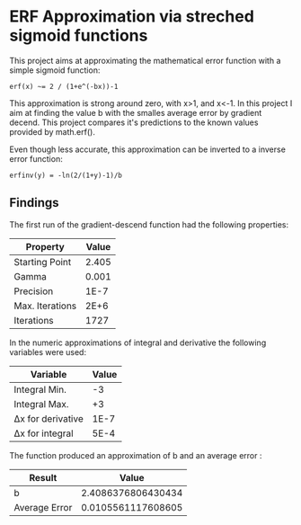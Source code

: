 # ERF Approximation via streched sigmoid functions
This project aims at approximating the mathematical error function with a simple sigmoid function:

```
erf(x) ~= 2 / (1+e^(-bx))-1
```

This approximation is strong around zero, with x>1, and x<-1. In this project I aim at finding the value b with the smalles average error by gradient decend. This project compares it's predictions to the known values provided by math.erf().

Even though less accurate, this approximation can be inverted to a inverse error function:
```
erfinv(y) = -ln(2/(1+y)-1)/b
```

## Findings
The first run of the gradient-descend function had the following properties:

|    Property     | Value |
|-----------------|-------|
| Starting Point  | 2.405 |
| Gamma           | 0.001 |
| Precision       | 1E-7  |
| Max. Iterations | 2E+6  |
| Iterations      | 1727  |

In the numeric approximations of integral and derivative the following variables were used:

|      Variable     | Value |
|-------------------|-------|
| Integral Min.     |   -3  |
| Integral Max.     |   +3  |
| Δx for derivative | 1E-7  |
| Δx for integral   | 5E-4  |

The function produced an approximation of b and an average error :

|    Result     |        Value        |
|---------------|---------------------|
| b             | 2.4086376806430434  |
| Average Error | 0.0105561117608605  |
